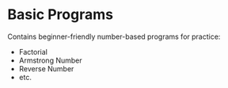 # Basic Programs

Contains beginner-friendly number-based programs for practice:
- Factorial
- Armstrong Number
- Reverse Number
- etc.
